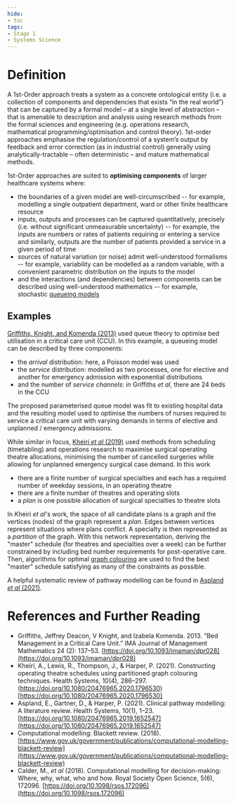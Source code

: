 ```yaml
---
hide:
- toc
tags:
- Stage 1
- Systems Science
---
```


# Definition
A 1st-Order approach treats a system as a concrete ontological entity (i.e. a collection of components and dependencies that exists “in the real world”) that can be captured by a formal model – at a single level of abstraction – that is amenable to description and analysis using research methods from the formal sciences and engineering (e.g. operations research, mathematical programming/optimisation and control theory). 1st-order approaches emphasise the regulation/control of a system’s output by feedback and error correction (as in industrial control) generally using analytically-tractable – often deterministic – and mature mathematical methods. 

1st-Order approaches are suited to **optimising components** of larger healthcare systems where:

  * the boundaries of a given model are well-circumscribed -- for example, modelling a single outpatient department, ward or other finite healthcare resource
  * inputs, outputs and processes can be captured quantitatively, precisely (i.e. without significant unmeasurable uncertainty) -- for example, the inputs are numbers or rates of patients requiring or entering a service and similarly, outputs are the number of patients provided a service in a given period of time
  * sources of natural variation (or noise) admit well-understood formalisms -- for example, variability can be modelled as a random variable, with a convenient parametric distribution on the inputs to the model
  * and the interactions (and dependencies) between components can be described using well-understood mathematics -- for example, stochastic [queueing models](https://en.wikipedia.org/wiki/Queueing_theory)
 
 ## Examples
 [Griffiths, Knight, and Komenda (2013)](https://doi.org/10.1093/imaman/dpr028) used queue theory to optimise bed utilisation in a critical care unit (CCU).  In this example, a queueing model can be described by three components: 
	
  * the *arrival* distribution: here, a Poisson model was used
  * the *service* distribution: modelled as two processes, one for elective and another for emergency admission with exponential distributions
  * and the number of *service channels*: in Griffiths *et al*, there are 24 beds in the CCU

The proposed parameterised queue model was fit to existing hospital data and the resulting model used to optimise the numbers of nurses required to service a critical care unit with varying demands in terms of elective and unplanned / emergency admissions.

While similar in focus, [Kheiri *et al* (2019)](https://doi.org/10.1080/20476965.2020.1796530) used methods from scheduling (timetabling) and operations research to maximise surgical operating theatre allocations, minimising the number of cancelled surgeries while allowing for unplanned emergency surgical case demand. In this work

  * there are a finite number of surgical specialties and each has a required number of weekday sessions, in an operating theatre
  * there are a finite number of theatres and operating slots
  * a *plan* is one possible allocation of surgical specialties to theatre slots

In Kheiri *et al*'s work, the space of all candidate plans is a graph and the vertices (nodes) of the graph represent a *plan*. Edges between vertices represent situations where plans conflict.  A specialty is then represented as a *partition* of the graph.  With this network representation, deriving the "master" schedule (for theatres and specialties over a week) can be further constrained by including bed number requirements for post-operative care.  Then, algorithms for optimal [graph colouring](https://en.wikipedia.org/wiki/Graph_coloring) are used to find the best "master" schedule satisfying as many of the constraints as possible.  

A helpful systematic review of pathway modelling can be found in [Aspland *et al* (2021)](https://doi.org/10.1080/20476965.2019.1652547).

# References and Further Reading
  * Griffiths, Jeffrey Deacon, V Knight, and Izabela Komenda. 2013. “Bed Management in a Critical Care Unit.” IMA Journal of Management Mathematics 24 (2): 137–53. [https://doi.org/10.1093/imaman/dpr028](https://doi.org/10.1093/imaman/dpr028)
  * Kheiri, A., Lewis, R., Thompson, J., & Harper, P. (2021). Constructing operating theatre schedules using partitioned graph colouring techniques. Health Systems, 10(4), 286–297. (https://doi.org/10.1080/20476965.2020.1796530)[https://doi.org/10.1080/20476965.2020.1796530]
  * Aspland, E., Gartner, D., & Harper, P. (2021). Clinical pathway modelling: A literature review. Health Systems, 10(1), 1–23. [https://doi.org/10.1080/20476965.2019.1652547](https://doi.org/10.1080/20476965.2019.1652547)
  * Computational modelling: Blackett review. (2018). [https://www.gov.uk/government/publications/computational-modelling-blackett-review](https://www.gov.uk/government/publications/computational-modelling-blackett-review)
  * Calder, M., *et al* (2018). Computational modelling for decision-making: Where, why, what, who and how. Royal Society Open Science, 5(6), 172096. [https://doi.org/10.1098/rsos.172096](https://doi.org/10.1098/rsos.172096)



